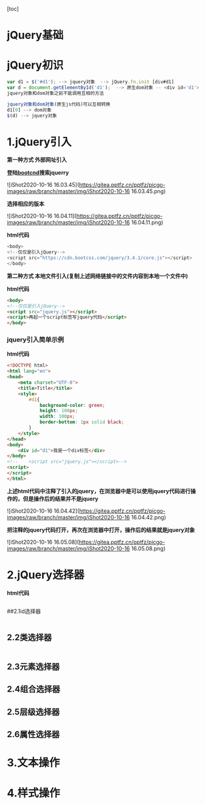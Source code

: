 [toc]



# jQuery基础

# jQuery初识

```javascript
var d1 = $('#d1'); --> jquery对象  --> jQuery.fn.init [div#d1]
var d = document.getElementById('d1');  --> 原生dom对象 -- <div id='d1'></div>
jquery对象和dom对象之前不能调用互相的方法

jquery对象和dom对象(原生js代码)可以互相转换
d1[0] --> dom对象
$(d) --> jquery对象
```



# 1.jQuery引入

**第一种方式	外部网址引入**

**登陆[bootcnd](https://www.bootcdn.cn/)搜索jquerry**

![iShot2020-10-16 16.03.45](https://gitea.pptfz.cn/pptfz/picgo-images/raw/branch/master/img/iShot2020-10-16 16.03.45.png)

**选择相应的版本**

![iShot2020-10-16 16.04.11](https://gitea.pptfz.cn/pptfz/picgo-images/raw/branch/master/img/iShot2020-10-16 16.04.11.png)



**html代码**

```javascript
<body>
<!--仅仅是引入jQuery-->
<script src="https://cdn.bootcss.com/jquery/3.4.1/core.js"></script>
</body>
```



**第二种方式	本地文件引入(复制上述网络链接中的文件内容到本地一个文件中)**

**html代码**

```html
<body>
<!--仅仅是引入jQuery-->
<script src="jquery.js"></script>
<script>再起一个script标签写jquery代码</script> 
</body>
```



### jquery引入简单示例

**html代码**

```html
<!DOCTYPE html>
<html lang="en">
<head>
    <meta charset="UTF-8">
    <title>Title</title>
    <style>
        #d1{
            background-color: green;
            height: 100px;
            width: 100px;
            border-bottom: 1px solid black;
        }
    </style>
</head>
<body>
    <div id="d1">我是一个div标签</div>
</body>
<!--    <script src="jquery.js"></script>-->
<script>
</script>
</html>
```

**上述html代码中注释了引入的jquery，在浏览器中是可以使用jquery代码进行操作的，但是操作后的结果并不是jquery**

![iShot2020-10-16 16.04.42](https://gitea.pptfz.cn/pptfz/picgo-images/raw/branch/master/img/iShot2020-10-16 16.04.42.png)



**把注释的jquery代码打开，再次在浏览器中打开，操作后的结果就是jquery对象**

![iShot2020-10-16 16.05.08](https://gitea.pptfz.cn/pptfz/picgo-images/raw/branch/master/img/iShot2020-10-16 16.05.08.png)





# 2.jQuery选择器

**html代码**

```html

```



##2.1id选择器

```javascript

```





## 2.2类选择器

```javascript

```



## 2.3元素选择器



## 2.4组合选择器





## 2.5层级选择器





## 2.6属性选择器



## 





# 3.文本操作





# 4.样式操作
